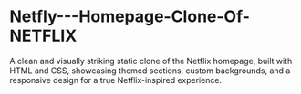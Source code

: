# Netfly---Homepage-Clone-Of-NETFLIX
A clean and visually striking static clone of the Netflix homepage, built with HTML and CSS, showcasing themed sections, custom backgrounds, and a responsive design for a true Netflix-inspired experience.
